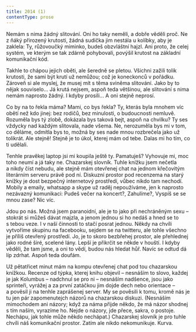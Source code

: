 ```yaml
---
title: 2014 (1)
contentType: prose
---
```


  

Nemám s nima žádný slitování. Oni ho taky neměli, a dobře věděli proč. Ne z ňáký přirozený krutosti, žádná sudička jim nestála u kolíb­ky, aby je zaklela: Ty, růžovoučký miminko, budeš obzvláštní hajzl. Ani proto, že celej systém, ve kterým se tak zdárně pohybovali, povýšil krutost na základní komunikační kód.

Takhle to chápou jejich oběti, ale šeredně se pletou. Všichni zažili tolik krutosti, že sami být krutí už nemůžou; což je koneckonců v pořádku. Zároveň si ale myslej, že musej mít s těma sviněma slitování. Jako by to nějak souviselo… Já krutá nejsem, aspoň teda většinou, ale slitování s nima nemám naprosto žádný. I kdyby prosili… A oni stejně neprosí.

Co by na to řekla máma? Mami, co bys řekla? Ty, kterás byla mnohem víc obětí než kdo jinej: bez rodičů, bez minulosti, o budoucnosti nemluvě. Rozuměla bys tý zlobě, dokázala bys taková bejt, aspoň na chvilku? Ty ses vždycky nad každým slitovala, nade všema. Ne, nerozuměla bys mi v tom, co děláme, odmítla bys to, možná by ses nade mnou rozbrečela jako už tolikrát. Ale stejně! Stejně je to úkol, kterej mám od tebe. Dalas mi ho tím, co ti udělali.

Tenhle pravěkej laptop jsi mi koupila ještě ty. Pamatuješ? Vyhovuje mi, moc toho neumí a já taky ne. Chazarskej slovník. Tuhle knížku jsem nečetla a nikdy číst nebudu, ale stejně mám otevřenej chat na jednom křečovitým literárním serveru právě pod ní. Diskuzní prostor pod recenzema na starý knížky je dost bezpečný internetový prostředí, vůbec nikdo tam nechodí. Mobily a emaily, whatsapp a skype už raděj nepoužíváme, jen k naprosto nezávazný komunikaci: Pudeš večer na koncert?, Zahulíme?, Vyspíš se se mnou zase? Nic víc.

Jdou po nás. Možná jsem paranoidní, ale je to jako při nechráněným sexu – stokrát si můžeš dávat majzla, a jenom jednou si ho nedáš a hned se to s tebou veze. I v naší činnosti to stačí posrat jednou. Někdy na chvíli vytvoříme skupinu na facebooku, sejdem se na twitteru, ale tohle všechno je příliš otevřený prostředí. Jo, je to skoro bezbřehej prostor, ale přehlednej jako rodné širé, scelené lány. Lepší je přikrčit se někde v houští. I kdyby věděli, že tam jsme, a oni to vědí, budou nás hledat hůř. Navíc se odtud dá líp zdrhat. Aspoň teda doufám.

Už pětatřicet minut mám na kompu otevřenej chat pod tou chazarskou knížkou. Recenze od týpka, kterej knihu objevil – nesná­ším to slovo, každej je jak Kolumbus – nadchnul se pro ni – nesnáším nad­šence, jsou jako sprinteři, vyrážej a za první zatáčkou jim dojde dech nebo orientace – a pověsil ji na tenhle zaprášenej server. My se pověsili k tomu, kromě nás je tu jen pár zapomenutejch názorů na chazarskou diskuzi. (Nesnáším mimochodem ani názory; když za náma přijde někdo, že má názor shodnej s tím naším, vyrazíme ho. Nejde o názory, jde přece, sakra, o postoje. Nechápu, jak tohle může někdo nechápat.) Chazarskej slovník je pro tuhle chvíli náš komunikační prostor. Zatím ale nikdo nekomunikuje. Kurva.
